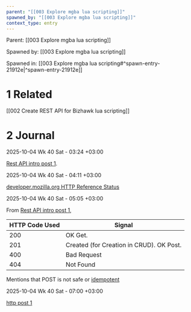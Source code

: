 ```yaml
---
parent: "[[003 Explore mgba lua scripting]]"
spawned_by: "[[003 Explore mgba lua scripting]]"
context_type: entry
---
```


Parent: [[003 Explore mgba lua scripting]]

Spawned by: [[003 Explore mgba lua scripting]]

Spawned in: [[003 Explore mgba lua scripting#^spawn-entry-21912e|^spawn-entry-21912e]]

# 1 Related

[[002 Create REST API for Bizhawk lua scripting]]

# 2 Journal

2025-10-04 Wk 40 Sat - 03:24 +03:00

[Rest API intro post 1](https://www.geeksforgeeks.org/node-js/rest-api-introduction/). 

2025-10-04 Wk 40 Sat - 04:11 +03:00

[developer.mozilla.org HTTP Reference Status](https://developer.mozilla.org/en-US/docs/Web/HTTP/Reference/Status)

2025-10-04 Wk 40 Sat - 05:05 +03:00

From  [Rest API intro post 1](https://www.geeksforgeeks.org/node-js/rest-api-introduction/),


| HTTP Code Used | Signal                                       |
| -------------- | -------------------------------------------- |
| 200            | OK Get.                                      |
| 201            | Created (for Creation in CRUD). OK Post.<br> |
| 400            | Bad Request                                  |
| 404            | Not Found                                    |

Mentions that POST is not safe or [idempotent](https://en.wikipedia.org/wiki/Idempotence)

2025-10-04 Wk 40 Sat - 07:00 +03:00

[http post 1](https://www.geeksforgeeks.org/html/what-is-http/)

